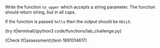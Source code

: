 Write the function `to_upper` which accepts a string parameter. The function should return string, but in all caps.

If the function is passed `hello` then the output should be `HELLO`.

{try it|terminal}(python3 code/functions/lab_challenge.py)

{Check It!|assessment}(test-1891014617)
